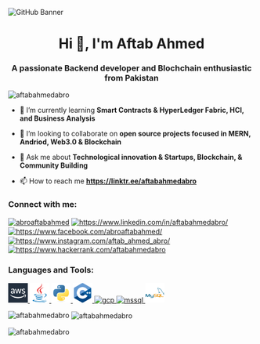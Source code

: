 ![GitHub Banner](https://user-images.githubusercontent.com/73740818/132955077-d3d072a3-f9fc-4521-84f0-dddbe03b92c0.png)

<h1 align="center">Hi 👋, I'm Aftab Ahmed</h1>
<h3 align="center">A passionate Backend developer and Blochchain enthusiastic from Pakistan</h3>

<p align="left"> <img src="https://komarev.com/ghpvc/?username=aftabahmedabro&label=Profile%20views&color=0e75b6&style=flat" alt="aftabahmedabro" /> </p>

- 🌱 I’m currently learning **Smart Contracts & HyperLedger Fabric, HCI, and Business Analysis**

- 👯 I’m looking to collaborate on **open source projects focused in MERN, Andriod, Web3.0 & Blockchain**

- 💬 Ask me about **Technological innovation & Startups, Blockchain, & Community Building**

- 📫 How to reach me **https://linktr.ee/aftabahmedabro**



<h3 align="left">Connect with me:</h3>
<p align="left">
<a href="https://twitter.com/abroaftabahmed" target="blank"><img align="center" src="https://raw.githubusercontent.com/rahuldkjain/github-profile-readme-generator/master/src/images/icons/Social/twitter.svg" alt="abroaftabahmed" height="30" width="40" /></a>
<a href="https://linkedin.com/in/aftabahmedabro/" target="blank"><img align="center" src="https://raw.githubusercontent.com/rahuldkjain/github-profile-readme-generator/master/src/images/icons/Social/linked-in-alt.svg" alt="https://www.linkedin.com/in/aftabahmedabro/" height="30" width="40" /></a>
<a href="https://fb.com/abroaftabahmed/" target="blank"><img align="center" src="https://raw.githubusercontent.com/rahuldkjain/github-profile-readme-generator/master/src/images/icons/Social/facebook.svg" alt="https://www.facebook.com/abroaftabahmed/" height="30" width="40" /></a>
<a href="https://instagram.com/aftab_ahmed_abro/" target="blank"><img align="center" src="https://raw.githubusercontent.com/rahuldkjain/github-profile-readme-generator/master/src/images/icons/Social/instagram.svg" alt="https://www.instagram.com/aftab_ahmed_abro/" height="30" width="40" /></a>
<a href="https://www.hackerrank.com/aftabahmedabro" target="blank"><img align="center" src="https://raw.githubusercontent.com/rahuldkjain/github-profile-readme-generator/master/src/images/icons/Social/hackerrank.svg" alt="https://www.hackerrank.com/aftabahmedabro" height="30" width="40" /></a>
</p>

<h3 align="left">Languages and Tools:</h3>
  <a href="https://aws.amazon.com/" target="_blank"> 
    <img src="https://raw.githubusercontent.com/awslabs/aws-icons-for-plantuml/main/source/unofficial/AWS-Architecture-Icons_SVG_20200430/SVG%20Light/_Group%20Icons/AWS-Cloud-alt_light-bg.svg" alt="AWS" width="40" height="40"/> </a>
   <a href="https://www.java.com" target="_blank"> <img src="https://raw.githubusercontent.com/devicons/devicon/master/icons/java/java-original.svg" alt="java" width="40" height="40"/> </a>
   <a href="https://www.python.org" target="_blank"> 
  <img src="https://raw.githubusercontent.com/devicons/devicon/master/icons/python/python-original.svg" alt="python" width="40" height="40"/> </a>
  <a href="https://www.w3schools.com/cpp/" target="_blank">     
    <img src="https://raw.githubusercontent.com/devicons/devicon/master/icons/cplusplus/cplusplus-original.svg" alt="cplusplus" width="40" height="40"/> </a> 
  <a href="https://cloud.google.com" target="_blank"> <img src="https://www.vectorlogo.zone/logos/google_cloud/google_cloud-icon.svg" alt="gcp" width="40" height="40"/> </a> 
  <a href="https://www.microsoft.com/en-us/sql-server" target="_blank"> 
  <img src="https://www.svgrepo.com/show/303229/microsoft-sql-server-logo.svg" alt="mssql" width="40" height="40"/> 
  </a> <a href="https://www.mysql.com/" target="_blank"> <img src="https://raw.githubusercontent.com/devicons/devicon/master/icons/mysql/mysql-original-wordmark.svg" alt="mysql" width="40" height="40"/> </a></p>

<p><img align="left" src="https://github-readme-stats.vercel.app/api/top-langs?username=aftabahmedabro&show_icons=true&locale=en&layout=compact" alt="aftabahmedabro" /></p>


<p>&nbsp;<img align="center" src="https://github-readme-stats.vercel.app/api?username=aftabahmedabro&show_icons=true&locale=en" alt="aftabahmedabro" /></p>

<p><img align="center" src="https://github-readme-streak-stats.herokuapp.com/?user=aftabahmedabro&" alt="aftabahmedabro" /></p>

